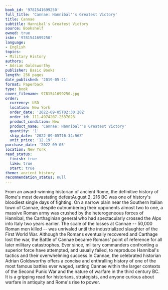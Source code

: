 ```yaml
---
book_id: '9781541699250'
full_title: 'Cannae: Hannibal''s Greatest Victory'
title: Cannae
subtitle: Hannibal's Greatest Victory
source: Bookshelf
owned: true
isbn: '9781541699250'
language:
- English
topics:
- Military History
authors:
- Adrian Goldsworthy
publisher: Basic Books
length: 256 pages
date_published: '2019-05-21'
format: Paperback
type: book
cover_filename: 9781541699250.jpg
order:
  currency: USD
  location: New York
  order_date: '2022-09-05T02:30:28Z'
  order_id: 111-4974207-2537028
  product_condition: New
  product_name: 'Cannae: Hannibal''s Greatest Victory'
  quantity: '1'
  ship_date: '2022-09-05T16:34:56Z'
  unit_price: '12.19'
purchase_date: '2022-09-05'
location: New York
read_status:
  finish: true
  like: true
  start: true
theme: ancient history
recommendation_status: null
---
```

From an award-winning historian of ancient Rome, the definitive history of Rome's most devastating defeatAugust 2, 216 BC was one of history's bloodiest single days of fighting. On a narrow plain near the Southern Italian town of Cannae, despite outnumbering their opponents almost two to one, a massive Roman army was crushed by the heterogeneous forces of Hannibal, the Carthaginian general who had spectacularly crossed the Alps into Italy two years earlier. The scale of the losses at Cannae -- 50,000 Roman men killed -- was unrivaled until the industrialized slaughter of the First World War. Although the Romans eventually recovered and Carthage lost the war, the Battle of Cannae became Romans' point of reference for all later military catastrophes. Ever since, military commanders confronting a superior force have attempted, and usually failed, to reproduce Hannibal's tactics and their overwhelming success.In Cannae, the celebrated historian Adrian Goldsworthy offers a concise and enthralling history of one of the most famous battles ever waged, setting Cannae within the larger contexts of the Second Punic War and the nature of warfare in the third century BC. It is a gripping read for historians, strategists, and anyone curious about warfare in antiquity and Rome's rise to power.
